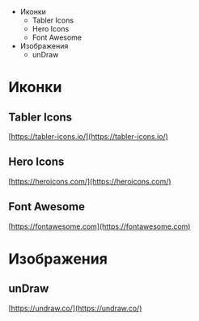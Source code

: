 * Иконки
  * Tabler Icons
  * Hero Icons
  * Font Awesome
* Изображения
  * unDraw
# Иконки
## Tabler Icons
[https://tabler-icons.io/](https://tabler-icons.io/)
## Hero Icons
[https://heroicons.com/](https://heroicons.com/)
## Font Awesome
[https://fontawesome.com](https://fontawesome.com)
# Изображения
## unDraw
[https://undraw.co/](https://undraw.co/)  
